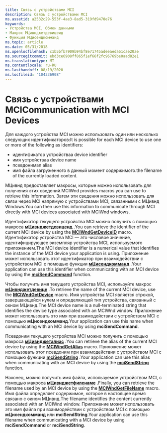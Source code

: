 ```yaml
---
title: Связь с устройствами MCI
description: Связь с устройствами MCI
ms.assetid: a2532c29-553f-4ae3-8ad5-319fd9470e76
keywords:
- Устройства MCI, Обмен данными
- Макрос МЦивнджетдевицеид
- Функция МЦисендкомманд
ms.topic: article
ms.date: 05/31/2018
ms.openlocfilehash: c1b5bfb7909b94bf8e71745adeeaeda61cae20ae
ms.sourcegitcommit: ebd3ce6908ff865f1ef66f2fc96769be0aad82e1
ms.translationtype: MT
ms.contentlocale: ru-RU
ms.lasthandoff: 08/19/2020
ms.locfileid: "104336908"
---
```

# <a name="communication-with-mci-devices"></a><span data-ttu-id="11357-106">Связь с устройствами MCI</span><span class="sxs-lookup"><span data-stu-id="11357-106">Communication with MCI Devices</span></span>

<span data-ttu-id="11357-107">Для каждого устройства MCI можно использовать один или несколько следующих идентификаторов:</span><span class="sxs-lookup"><span data-stu-id="11357-107">It is possible for each MCI device to use one or more of the following as identifiers:</span></span>

-   <span data-ttu-id="11357-108">идентификатор устройства</span><span class="sxs-lookup"><span data-stu-id="11357-108">a device identifier</span></span>
-   <span data-ttu-id="11357-109">имя устройства</span><span class="sxs-lookup"><span data-stu-id="11357-109">a device name</span></span>
-   <span data-ttu-id="11357-110">псевдоним</span><span class="sxs-lookup"><span data-stu-id="11357-110">an alias</span></span>
-   <span data-ttu-id="11357-111">имя файла загруженного в данный момент содержимого.</span><span class="sxs-lookup"><span data-stu-id="11357-111">the filename of the currently loaded content.</span></span>

<span data-ttu-id="11357-112">МЦивнд предоставляет макросы, которые можно использовать для получения этих сведений.</span><span class="sxs-lookup"><span data-stu-id="11357-112">MCIWnd provides macros you can use to retrieve this information.</span></span> <span data-ttu-id="11357-113">Затем эти сведения можно использовать для связи через MCI напрямую с устройствами MCI, связанными с МЦивнд Windows.</span><span class="sxs-lookup"><span data-stu-id="11357-113">You can then use this information to communicate through MCI directly with MCI devices associated with MCIWnd windows.</span></span>

<span data-ttu-id="11357-114">Идентификатор текущего устройства MCI можно получить с помощью макроса [**мЦивнджетдевицеид**](/windows/desktop/api/Vfw/nf-vfw-mciwndgetdeviceid) .</span><span class="sxs-lookup"><span data-stu-id="11357-114">You can retrieve the identifier of the current MCI device by using the [**MCIWndGetDeviceID**](/windows/desktop/api/Vfw/nf-vfw-mciwndgetdeviceid) macro.</span></span> <span data-ttu-id="11357-115">Идентификатор устройства MCI — это числовое значение, идентифицирующее экземпляр устройства MCI, используемого приложением.</span><span class="sxs-lookup"><span data-stu-id="11357-115">The MCI device identifier is a numerical value that identifies the instance of the MCI device your application is using.</span></span> <span data-ttu-id="11357-116">Приложение может использовать этот идентификатор при взаимодействии с устройством MCI с помощью функции [**мЦисендкомманд**](/previous-versions//dd757160(v=vs.85)) .</span><span class="sxs-lookup"><span data-stu-id="11357-116">Your application can use this identifier when communicating with an MCI device by using the [**mciSendCommand**](/previous-versions//dd757160(v=vs.85)) function.</span></span>

<span data-ttu-id="11357-117">Чтобы получить имя текущего устройства MCI, используйте макрос [**мЦивнджетдевице**](/windows/desktop/api/Vfw/nf-vfw-mciwndgetdevice) .</span><span class="sxs-lookup"><span data-stu-id="11357-117">To retrieve the name of the current MCI device, use the [**MCIWndGetDevice**](/windows/desktop/api/Vfw/nf-vfw-mciwndgetdevice) macro.</span></span> <span data-ttu-id="11357-118">Имя устройства MCI является строкой, завершающейся нулем и определяющей тип устройства, связанный с окном МЦивнд.</span><span class="sxs-lookup"><span data-stu-id="11357-118">The MCI device name is a null-terminated string that identifies the device type associated with an MCIWnd window.</span></span> <span data-ttu-id="11357-119">Приложение может использовать это имя при взаимодействии с устройством MCI с помощью **мЦисендкомманд**.</span><span class="sxs-lookup"><span data-stu-id="11357-119">Your application can use this name when communicating with an MCI device by using **mciSendCommand**.</span></span>

<span data-ttu-id="11357-120">Псевдоним текущего устройства MCI можно получить с помощью макроса [**мЦивнджеталиас**](/windows/desktop/api/Vfw/nf-vfw-mciwndgetalias) .</span><span class="sxs-lookup"><span data-stu-id="11357-120">You can retrieve the alias of the current MCI device by using the [**MCIWndGetAlias**](/windows/desktop/api/Vfw/nf-vfw-mciwndgetalias) macro.</span></span> <span data-ttu-id="11357-121">Приложение может использовать этот псевдоним при взаимодействии с устройством MCI с помощью функции [**mciSendString**](/previous-versions//dd757161(v=vs.85)) .</span><span class="sxs-lookup"><span data-stu-id="11357-121">Your application can use this alias when communicating with an MCI device by using the [**mciSendString**](/previous-versions//dd757161(v=vs.85)) function.</span></span>

<span data-ttu-id="11357-122">Наконец, можно получить имя файла, используемое устройством MCI, с помощью макроса [**мЦивнджетфиленаме**](/windows/desktop/api/Vfw/nf-vfw-mciwndgetfilename) .</span><span class="sxs-lookup"><span data-stu-id="11357-122">Finally, you can retrieve the filename used by an MCI device by using the [**MCIWndGetFileName**](/windows/desktop/api/Vfw/nf-vfw-mciwndgetfilename) macro.</span></span> <span data-ttu-id="11357-123">Имя файла определяет содержимое, которое в настоящее время связано с окном МЦивнд.</span><span class="sxs-lookup"><span data-stu-id="11357-123">The filename identifies the content currently associated with an MCIWnd window.</span></span> <span data-ttu-id="11357-124">Приложение может использовать это имя файла при взаимодействии с устройством MCI с помощью **мЦисендкомманд** или **mciSendString**.</span><span class="sxs-lookup"><span data-stu-id="11357-124">Your application can use this filename when communicating with a MCI device by using **mciSendCommand** or **mciSendString**.</span></span>

 

 